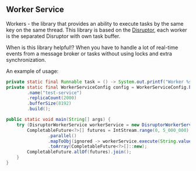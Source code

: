 ## Worker Service

Workers - the library that provides an ability to execute tasks by the same key on the same thread.
This library is based on the [Disruptor](https://lmax-exchange.github.io/disruptor/),
each worker is the separated Disruptor with own task buffer.  

When is this library helpful!? When you have to handle a lot of real-time events from a message broker or tasks without using locks and extra synchronization.

An example of usage:

```java
private static final Runnable task = () -> System.out.printf("Worker %s doing something%n", Thread.currentThread().getName());
private static final WorkerServiceConfig config = WorkerServiceConfig.builder()
        .name("test-service")
        .replicaCount(2000)
        .bufferSize(8192)
        .build();

public static void main(String[] args) {
    try (DisruptorWorkerService workerService = new DisruptorWorkerService(config)) {
        CompletableFuture<?>[] futures = IntStream.range(0, 5_000_000)
                .parallel()
                .mapToObj(ignored -> workerService.execute(String.valueOf(UUID.randomUUID()), task))
                .toArray(CompletableFuture<?>[]::new);
        CompletableFuture.allOf(futures).join();
    }
}
```

